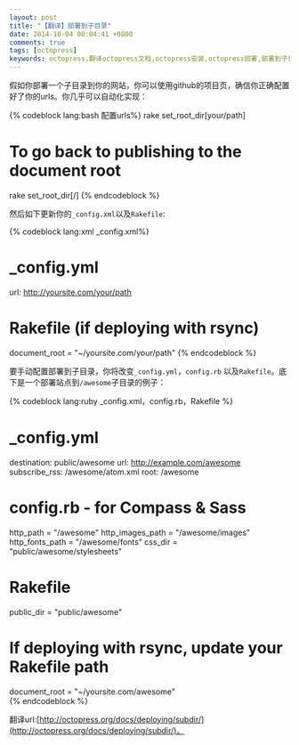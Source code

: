 ```yaml
---
layout: post
title: "【翻译】部署到子目录"
date: 2014-10-04 00:04:41 +0800
comments: true
tags: [octopress]
keywords: octopress,翻译octopress文档,octopress安装,octopress部署,部署到子目录
---
```


假如你部署一个子目录到你的网站，你可以使用github的项目页，确信你正确配置好了你的urls。你几乎可以自动化实现：  

{% codeblock  lang:bash 配置urls%}
rake set_root_dir[your/path]
 
#  To go back to publishing to the document root
rake set_root_dir[/]
{% endcodeblock %}   

<!-- more --> 

然后如下更新你的`_config.xml`以及`Rakefile`:  

{% codeblock  lang:xml _config.xml%}
#  _config.yml
url: http://yoursite.com/your/path
 
#  Rakefile (if deploying with rsync)
document_root = "~/yoursite.com/your/path"
{% endcodeblock %}     

要手动配置部署到子目录，你将改变`_config.yml`，`config.rb` 以及`Rakefile`。底下是一个部署站点到`/awesome`子目录的例子：  

{% codeblock  lang:ruby _config.xml，config.rb，Rakefile %}
#  _config.yml
destination: public/awesome
url: http://example.com/awesome
subscribe_rss: /awesome/atom.xml
root: /awesome
 
#  config.rb - for Compass & Sass
http_path = "/awesome"
http_images_path = "/awesome/images"
http_fonts_path = "/awesome/fonts"
css_dir = "public/awesome/stylesheets"
 
#  Rakefile
public_dir = "public/awesome"
#  If deploying with rsync, update your Rakefile path
document_root = "~/yoursite.com/awesome"  
{% endcodeblock %}  

翻译url:[http://octopress.org/docs/deploying/subdir/](http://octopress.org/docs/deploying/subdir/)。   

